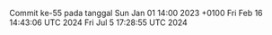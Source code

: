 Commit ke-55 pada tanggal Sun Jan 01 14:00 2023 +0100
Fri Feb 16 14:43:06 UTC 2024
Fri Jul  5 17:28:55 UTC 2024

